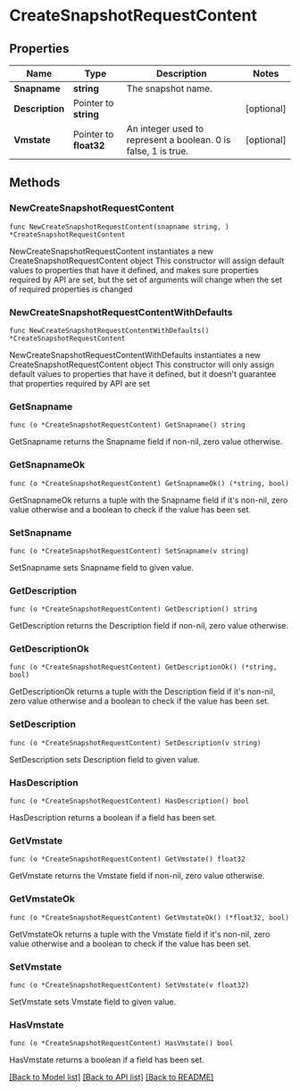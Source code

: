 # CreateSnapshotRequestContent

## Properties

Name | Type | Description | Notes
------------ | ------------- | ------------- | -------------
**Snapname** | **string** | The snapshot name. | 
**Description** | Pointer to **string** |  | [optional] 
**Vmstate** | Pointer to **float32** | An integer used to represent a boolean. 0 is false, 1 is true. | [optional] 

## Methods

### NewCreateSnapshotRequestContent

`func NewCreateSnapshotRequestContent(snapname string, ) *CreateSnapshotRequestContent`

NewCreateSnapshotRequestContent instantiates a new CreateSnapshotRequestContent object
This constructor will assign default values to properties that have it defined,
and makes sure properties required by API are set, but the set of arguments
will change when the set of required properties is changed

### NewCreateSnapshotRequestContentWithDefaults

`func NewCreateSnapshotRequestContentWithDefaults() *CreateSnapshotRequestContent`

NewCreateSnapshotRequestContentWithDefaults instantiates a new CreateSnapshotRequestContent object
This constructor will only assign default values to properties that have it defined,
but it doesn't guarantee that properties required by API are set

### GetSnapname

`func (o *CreateSnapshotRequestContent) GetSnapname() string`

GetSnapname returns the Snapname field if non-nil, zero value otherwise.

### GetSnapnameOk

`func (o *CreateSnapshotRequestContent) GetSnapnameOk() (*string, bool)`

GetSnapnameOk returns a tuple with the Snapname field if it's non-nil, zero value otherwise
and a boolean to check if the value has been set.

### SetSnapname

`func (o *CreateSnapshotRequestContent) SetSnapname(v string)`

SetSnapname sets Snapname field to given value.


### GetDescription

`func (o *CreateSnapshotRequestContent) GetDescription() string`

GetDescription returns the Description field if non-nil, zero value otherwise.

### GetDescriptionOk

`func (o *CreateSnapshotRequestContent) GetDescriptionOk() (*string, bool)`

GetDescriptionOk returns a tuple with the Description field if it's non-nil, zero value otherwise
and a boolean to check if the value has been set.

### SetDescription

`func (o *CreateSnapshotRequestContent) SetDescription(v string)`

SetDescription sets Description field to given value.

### HasDescription

`func (o *CreateSnapshotRequestContent) HasDescription() bool`

HasDescription returns a boolean if a field has been set.

### GetVmstate

`func (o *CreateSnapshotRequestContent) GetVmstate() float32`

GetVmstate returns the Vmstate field if non-nil, zero value otherwise.

### GetVmstateOk

`func (o *CreateSnapshotRequestContent) GetVmstateOk() (*float32, bool)`

GetVmstateOk returns a tuple with the Vmstate field if it's non-nil, zero value otherwise
and a boolean to check if the value has been set.

### SetVmstate

`func (o *CreateSnapshotRequestContent) SetVmstate(v float32)`

SetVmstate sets Vmstate field to given value.

### HasVmstate

`func (o *CreateSnapshotRequestContent) HasVmstate() bool`

HasVmstate returns a boolean if a field has been set.


[[Back to Model list]](../README.md#documentation-for-models) [[Back to API list]](../README.md#documentation-for-api-endpoints) [[Back to README]](../README.md)


